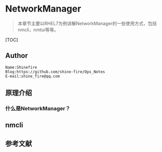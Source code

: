 # NetworkManager

> 本章节主要以RHEL7为例讲解NetworkManager的一些使用方式，包括nmcli，nmtui等等。

[TOC]

## Author

```
Name:Shinefire
Blog:https://github.com/shine-fire/Ops_Notes
E-mail:shine_fire@qq.com
```



## 原理介绍

### 什么是NetworkManager？



## nmcli







## 参考文献

